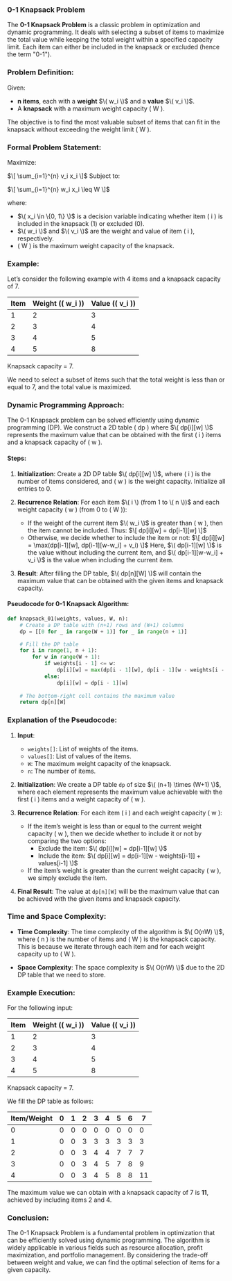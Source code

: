 ### **0-1 Knapsack Problem**

The **0-1 Knapsack Problem** is a classic problem in optimization and dynamic programming. It deals with selecting a subset of items to maximize the total value while keeping the total weight within a specified capacity limit. Each item can either be included in the knapsack or excluded (hence the term "0-1").

### **Problem Definition:**

Given:
- **n items**, each with a **weight** $\( w_i \)$ and a **value** $\( v_i \)$.
- A **knapsack** with a maximum weight capacity \( W \).

The objective is to find the most valuable subset of items that can fit in the knapsack without exceeding the weight limit \( W \).

### **Formal Problem Statement:**

Maximize:

$\[
\sum_{i=1}^{n} v_i x_i
\]$
Subject to:

$\[
\sum_{i=1}^{n} w_i x_i \leq W
\]$

where:
- $\( x_i \in \{0, 1\} \)$ is a decision variable indicating whether item \( i \) is included in the knapsack (1) or excluded (0).
- $\( w_i \)$ and $\( v_i \)$ are the weight and value of item \( i \), respectively.
- \( W \) is the maximum weight capacity of the knapsack.

### **Example:**

Let’s consider the following example with 4 items and a knapsack capacity of 7.

| Item | Weight (\( w_i \)) | Value (\( v_i \)) |
|------|--------------------|-------------------|
| 1    | 2                  | 3                 |
| 2    | 3                  | 4                 |
| 3    | 4                  | 5                 |
| 4    | 5                  | 8                 |

Knapsack capacity = 7.

We need to select a subset of items such that the total weight is less than or equal to 7, and the total value is maximized.

### **Dynamic Programming Approach:**

The 0-1 Knapsack problem can be solved efficiently using dynamic programming (DP). We construct a 2D table \( dp \) where $\( dp[i][w] \)$ represents the maximum value that can be obtained with the first \( i \) items and a knapsack capacity of \( w \).

#### **Steps**:
1. **Initialization**: Create a 2D DP table $\( dp[i][w] \)$, where \( i \) is the number of items considered, and \( w \) is the weight capacity. Initialize all entries to 0.
   
2. **Recurrence Relation**:
   For each item $\( i \) (from 1 to \( n \))$ and each weight capacity \( w \) (from 0 to \( W \)):
   - If the weight of the current item $\( w_i \)$ is greater than \( w \), then the item cannot be included. Thus:
     $\[
     dp[i][w] = dp[i-1][w]
     \]$
   - Otherwise, we decide whether to include the item or not:
     $\[
     dp[i][w] = \max(dp[i-1][w], dp[i-1][w-w_i] + v_i)
     \]$
     Here, $\( dp[i-1][w] \)$ is the value without including the current item, and $\( dp[i-1][w-w_i] + v_i \)$ is the value when including the current item.

3. **Result**: After filling the DP table, $\( dp[n][W] \)$ will contain the maximum value that can be obtained with the given items and knapsack capacity.

#### **Pseudocode for 0-1 Knapsack Algorithm**:

```python
def knapsack_01(weights, values, W, n):
    # Create a DP table with (n+1) rows and (W+1) columns
    dp = [[0 for _ in range(W + 1)] for _ in range(n + 1)]

    # Fill the DP table
    for i in range(1, n + 1):
        for w in range(W + 1):
            if weights[i - 1] <= w:
                dp[i][w] = max(dp[i - 1][w], dp[i - 1][w - weights[i - 1]] + values[i - 1])
            else:
                dp[i][w] = dp[i - 1][w]
    
    # The bottom-right cell contains the maximum value
    return dp[n][W]
```

### **Explanation of the Pseudocode**:

1. **Input**:
   - `weights[]`: List of weights of the items.
   - `values[]`: List of values of the items.
   - `W`: The maximum weight capacity of the knapsack.
   - `n`: The number of items.

2. **Initialization**: We create a DP table `dp` of size $\( (n+1) \times (W+1) \)$, where each element represents the maximum value achievable with the first \( i \) items and a weight capacity of \( w \).

3. **Recurrence Relation**: For each item \( i \) and each weight capacity \( w \):
   - If the item’s weight is less than or equal to the current weight capacity \( w \), then we decide whether to include it or not by comparing the two options:
     - Exclude the item: $\( dp[i][w] = dp[i-1][w] \)$
     - Include the item: $\( dp[i][w] = dp[i-1][w - weights[i-1]] + values[i-1] \)$
   - If the item’s weight is greater than the current weight capacity \( w \), we simply exclude the item.

4. **Final Result**: The value at `dp[n][W]` will be the maximum value that can be achieved with the given items and knapsack capacity.

### **Time and Space Complexity**:

- **Time Complexity**: The time complexity of the algorithm is $\( O(nW) \)$, where \( n \) is the number of items and \( W \) is the knapsack capacity. This is because we iterate through each item and for each weight capacity up to \( W \).
  
- **Space Complexity**: The space complexity is $\( O(nW) \)$ due to the 2D DP table that we need to store.

### **Example Execution**:

For the following input:

| Item | Weight (\( w_i \)) | Value (\( v_i \)) |
|------|--------------------|-------------------|
| 1    | 2                  | 3                 |
| 2    | 3                  | 4                 |
| 3    | 4                  | 5                 |
| 4    | 5                  | 8                 |

Knapsack capacity = 7.

We fill the DP table as follows:

| Item/Weight | 0  | 1  | 2  | 3  | 4  | 5  | 6  | 7  |
|-------------|----|----|----|----|----|----|----|----|
| 0           | 0  | 0  | 0  | 0  | 0  | 0  | 0  | 0  |
| 1           | 0  | 0  | 3  | 3  | 3  | 3  | 3  | 3  |
| 2           | 0  | 0  | 3  | 4  | 4  | 7  | 7  | 7  |
| 3           | 0  | 0  | 3  | 4  | 5  | 7  | 8  | 9  |
| 4           | 0  | 0  | 3  | 4  | 5  | 8  | 8  | 11 |

The maximum value we can obtain with a knapsack capacity of 7 is **11**, achieved by including items 2 and 4.

### **Conclusion**:

The 0-1 Knapsack Problem is a fundamental problem in optimization that can be efficiently solved using dynamic programming. The algorithm is widely applicable in various fields such as resource allocation, profit maximization, and portfolio management. By considering the trade-off between weight and value, we can find the optimal selection of items for a given capacity.
